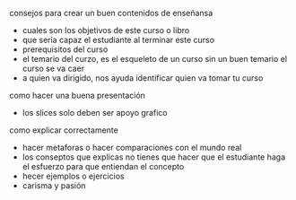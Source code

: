 consejos para crear un buen contenidos  de enseñansa 

- cuales son los objetivos de este curso o libro 
- que seria capaz el estudiante al terminar este curso
- prerequisitos del curso 
- el temario del curzo, es el esqueleto de un curso sin un buen temario el curso se va caer 
- a quien va dirigido, nos ayuda identificar quien va tomar tu curso

como hacer una buena presentación 

- los slices solo deben ser apoyo grafico 

como explicar correctamente 

- hacer metaforas o hacer comparaciones con el mundo real 
- los conseptos que explicas no tienes que hacer que el estudiante haga el esfuerzo para que entiendan el concepto 
- hecer ejemplos o ejercicios 
- carisma y pasión 